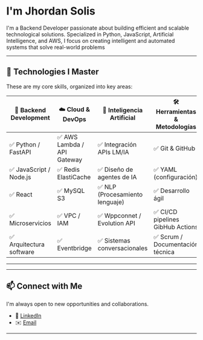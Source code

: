 # I'm Jhordan Solis

I'm a Backend Developer passionate about building efficient and scalable technological solutions. Specialized in Python, JavaScript, Artificial Intelligence, and AWS, I focus on creating intelligent and automated systems that solve real-world problems

---

## 🚀 Technologies I Master
These are my core skills, organized into key areas:

| 🐍 Backend Development | ☁️ Cloud & DevOps | 🧠 Inteligencia Artificial | 🛠️ Herramientas & Metodologías |
|------------------------|--------------------|----------------------------|--------------------------------|
| ✅ Python / FastAPI               | ✅ AWS Lambda / API Gateway       | ✅ Integración APIs LM/IA  | ✅ Git & GitHub                 |
| ✅ JavaScript / Node.js              | ✅ Redis ElastiCache| ✅ Diseño de agentes de IA  | ✅ YAML (configuración)         |
| ✅ React         | ✅ MySQL S3        | ✅ NLP (Procesamiento lenguaje)| ✅ Desarrollo ágil              |
| ✅ Microservicios       | ✅ VPC / IAM | ✅ Wppconnet / Evolution API  | ✅ CI/CD pipelines  GibHub Actions                       |
| ✅ Arquitectura software| ✅ Eventbridge | ✅ Sistemas conversacionales| ✅ Scrum / Documentación técnica        |

---


---

## 📫 Connect with Me

I'm always open to new opportunities and collaborations.

- 🔗 [LinkedIn](https://linkedin.com/in/tu-linkedin)
- ✉️ [Email](mailto:tu-email@example.com)

---



